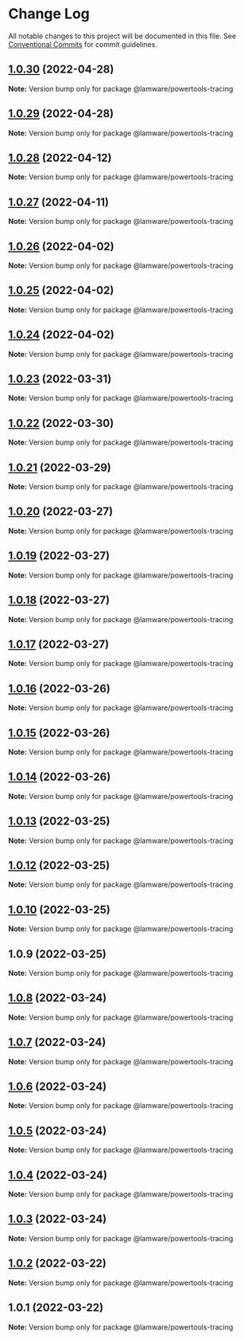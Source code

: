 # Change Log

All notable changes to this project will be documented in this file.
See [Conventional Commits](https://conventionalcommits.org) for commit guidelines.

## [1.0.30](https://github.com/evilkiwi/lamware/compare/@lamware/powertools-tracing@1.0.29...@lamware/powertools-tracing@1.0.30) (2022-04-28)

**Note:** Version bump only for package @lamware/powertools-tracing





## [1.0.29](https://github.com/evilkiwi/lamware/compare/@lamware/powertools-tracing@1.0.28...@lamware/powertools-tracing@1.0.29) (2022-04-28)

**Note:** Version bump only for package @lamware/powertools-tracing





## [1.0.28](https://github.com/evilkiwi/lamware/compare/@lamware/powertools-tracing@1.0.27...@lamware/powertools-tracing@1.0.28) (2022-04-12)

**Note:** Version bump only for package @lamware/powertools-tracing





## [1.0.27](https://github.com/evilkiwi/lamware/compare/@lamware/powertools-tracing@1.0.26...@lamware/powertools-tracing@1.0.27) (2022-04-11)

**Note:** Version bump only for package @lamware/powertools-tracing





## [1.0.26](https://github.com/evilkiwi/lamware/compare/@lamware/powertools-tracing@1.0.25...@lamware/powertools-tracing@1.0.26) (2022-04-02)

**Note:** Version bump only for package @lamware/powertools-tracing





## [1.0.25](https://github.com/evilkiwi/lamware/compare/@lamware/powertools-tracing@1.0.24...@lamware/powertools-tracing@1.0.25) (2022-04-02)

**Note:** Version bump only for package @lamware/powertools-tracing





## [1.0.24](https://github.com/evilkiwi/lamware/compare/@lamware/powertools-tracing@1.0.23...@lamware/powertools-tracing@1.0.24) (2022-04-02)

**Note:** Version bump only for package @lamware/powertools-tracing





## [1.0.23](https://github.com/evilkiwi/lamware/compare/@lamware/powertools-tracing@1.0.22...@lamware/powertools-tracing@1.0.23) (2022-03-31)

**Note:** Version bump only for package @lamware/powertools-tracing





## [1.0.22](https://github.com/evilkiwi/lamware/compare/@lamware/powertools-tracing@1.0.21...@lamware/powertools-tracing@1.0.22) (2022-03-30)

**Note:** Version bump only for package @lamware/powertools-tracing





## [1.0.21](https://github.com/evilkiwi/lamware/compare/@lamware/powertools-tracing@1.0.20...@lamware/powertools-tracing@1.0.21) (2022-03-29)

**Note:** Version bump only for package @lamware/powertools-tracing





## [1.0.20](https://github.com/evilkiwi/lamware/compare/@lamware/powertools-tracing@1.0.19...@lamware/powertools-tracing@1.0.20) (2022-03-27)

**Note:** Version bump only for package @lamware/powertools-tracing





## [1.0.19](https://github.com/evilkiwi/lamware/compare/@lamware/powertools-tracing@1.0.18...@lamware/powertools-tracing@1.0.19) (2022-03-27)

**Note:** Version bump only for package @lamware/powertools-tracing





## [1.0.18](https://github.com/evilkiwi/lamware/compare/@lamware/powertools-tracing@1.0.17...@lamware/powertools-tracing@1.0.18) (2022-03-27)

**Note:** Version bump only for package @lamware/powertools-tracing





## [1.0.17](https://github.com/evilkiwi/lamware/compare/@lamware/powertools-tracing@1.0.16...@lamware/powertools-tracing@1.0.17) (2022-03-27)

**Note:** Version bump only for package @lamware/powertools-tracing





## [1.0.16](https://github.com/evilkiwi/lamware/compare/@lamware/powertools-tracing@1.0.15...@lamware/powertools-tracing@1.0.16) (2022-03-26)

**Note:** Version bump only for package @lamware/powertools-tracing





## [1.0.15](https://github.com/evilkiwi/lamware/compare/@lamware/powertools-tracing@1.0.14...@lamware/powertools-tracing@1.0.15) (2022-03-26)

**Note:** Version bump only for package @lamware/powertools-tracing





## [1.0.14](https://github.com/evilkiwi/lamware/compare/@lamware/powertools-tracing@1.0.13...@lamware/powertools-tracing@1.0.14) (2022-03-26)

**Note:** Version bump only for package @lamware/powertools-tracing





## [1.0.13](https://github.com/evilkiwi/lamware/compare/@lamware/powertools-tracing@1.0.12...@lamware/powertools-tracing@1.0.13) (2022-03-25)

**Note:** Version bump only for package @lamware/powertools-tracing





## [1.0.12](https://github.com/evilkiwi/lamware/compare/@lamware/powertools-tracing@1.0.10...@lamware/powertools-tracing@1.0.12) (2022-03-25)

**Note:** Version bump only for package @lamware/powertools-tracing





## [1.0.10](https://github.com/evilkiwi/lamware/compare/@lamware/powertools-tracing@1.0.9...@lamware/powertools-tracing@1.0.10) (2022-03-25)

**Note:** Version bump only for package @lamware/powertools-tracing





## 1.0.9 (2022-03-25)

**Note:** Version bump only for package @lamware/powertools-tracing





## [1.0.8](https://github.com/evilkiwi/lamware/compare/@lamware/powertools-tracing@1.0.7...@lamware/powertools-tracing@1.0.8) (2022-03-24)

**Note:** Version bump only for package @lamware/powertools-tracing





## [1.0.7](https://github.com/evilkiwi/lamware/compare/@lamware/powertools-tracing@1.0.6...@lamware/powertools-tracing@1.0.7) (2022-03-24)

**Note:** Version bump only for package @lamware/powertools-tracing





## [1.0.6](https://github.com/evilkiwi/lamware/compare/@lamware/powertools-tracing@1.0.5...@lamware/powertools-tracing@1.0.6) (2022-03-24)

**Note:** Version bump only for package @lamware/powertools-tracing





## [1.0.5](https://github.com/evilkiwi/lamware/compare/@lamware/powertools-tracing@1.0.4...@lamware/powertools-tracing@1.0.5) (2022-03-24)

**Note:** Version bump only for package @lamware/powertools-tracing





## [1.0.4](https://github.com/evilkiwi/lamware/compare/@lamware/powertools-tracing@1.0.3...@lamware/powertools-tracing@1.0.4) (2022-03-24)

**Note:** Version bump only for package @lamware/powertools-tracing





## [1.0.3](https://github.com/evilkiwi/lamware/compare/@lamware/powertools-tracing@1.0.2...@lamware/powertools-tracing@1.0.3) (2022-03-24)

**Note:** Version bump only for package @lamware/powertools-tracing





## [1.0.2](https://github.com/evilkiwi/lamware/compare/@lamware/powertools-tracing@1.0.1...@lamware/powertools-tracing@1.0.2) (2022-03-22)

**Note:** Version bump only for package @lamware/powertools-tracing





## 1.0.1 (2022-03-22)

**Note:** Version bump only for package @lamware/powertools-tracing
